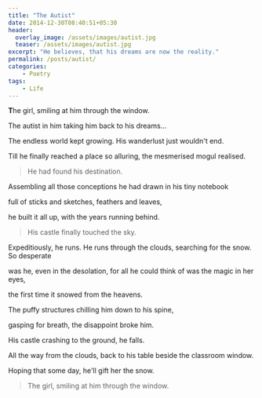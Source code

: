 ```yaml
---
title: "The Autist"
date: 2014-12-30T08:40:51+05:30
header:
  overlay_image: /assets/images/autist.jpg
  teaser: /assets/images/autist.jpg
excerpt: "He believes, that his dreams are now the reality."
permalink: /posts/autist/
categories:
    - Poetry
tags:
    - Life
---
```


**T**he girl, smiling at him through the window.

The autist in him taking him back to his dreams...

The endless world kept growing. His wanderlust just wouldn't end.

Till he finally reached a place so alluring, the mesmerised mogul realised. 

> He had found his destination.

Assembling all those conceptions he had drawn in his tiny notebook

full of sticks and sketches, feathers and leaves,

he built it all up, with the years running behind.

> His castle finally touched the sky.

Expeditiously, he runs. He runs through the clouds, searching for the snow. So desperate

was he, even in the desolation, for all he could think of was the magic in her eyes,

the first time it snowed from the heavens.

The puffy structures chilling him down to his spine,

gasping for breath, the disappoint broke him.

His castle crashing to the ground, he falls.

All the way from the clouds, back to his table beside the classroom window.

Hoping that some day, he'll gift her the snow.

> The girl, smiling at him through the window.
